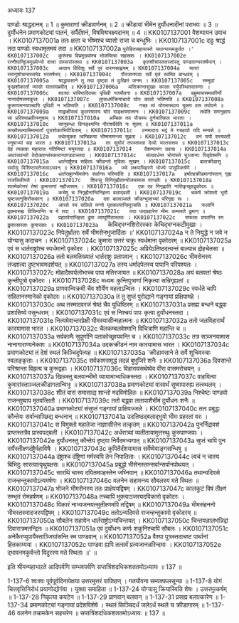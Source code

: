 अध्यायः 137

पाण्डोः श्राद्धदानम् ॥ 1 ॥ कुमाराणां क्रीडावर्णनम् ॥ 2 ॥ क्रीडायां भीमेन दुर्योधनादीनां पराभवः ॥ 3 ॥ दुर्योधनेन प्रमाणकोट्यां पातनं, सर्पैर्दंशनं, विषमिश्रभक्ष्यदानम् ॥ 4 ॥
KK0107137001	वैशम्पायन उवाच ।
KK0107137001a	ततः क्षत्ता च भीष्मश्च व्यासो राजा च बन्धुभिः ।
KK0107137001c	ददुः श्राद्धं तदा पाण्डोः स्वधामृतमयं तदा ॥
KK0107137002a	`पुरोहितसहायास्ते यथान्यायमकुर्वत ।'
KK0107137002c	कुरूंश्च विप्रमुख्यांश्च भोजयित्वा सहस्रशः ।
KK0107137002e	रत्नौघान्द्विजमुख्येभ्यो दत्त्वा ग्रामवरांस्तथा ॥
KK0107137003a	कृतशौचांस्ततस्तांस्तु पाण्डवान्भरतर्षभान् ।
KK0107137003c	आदाय विविशुः सर्वे पुरं वारणसाह्वयम् ॥
KK0107137004a	सततं स्मानुशोचन्तस्तमेव भरतर्षभम् ।
KK0107137004c	पौरजानपदाः सर्वे मृतं स्वमिव बान्धवम् ॥
KK0107137005a	श्राद्धावसाने तु तदा दृष्ट्वा तं दुःखितं जनम् ।
KK0107137005c	सम्मूढां दुःखशोकार्तां व्यासो मातरमब्रवीत् ॥
KK0107137006a	अतिक्रान्तसुखाः कालाः पर्युपस्थितदारुणाः ।
KK0107137006c	श्वःश्वः पापिष्ठदिवसाः पृथिवी गतयौवना ॥
KK0107137007a	बहुमायासमाकीर्णो नानादोषसमाकुलः ।
KK0107137007c	लुप्तधर्मक्रियाचारो घोरः कालो भविष्यति ॥
KK0107137008a	कुरूणामनयाच्चापि पृथिवी न भविष्यति ।
KK0107137008c	गच्छ त्वं योगमास्थाय युक्ता वस तपोवने ॥
KK0107137009a	माद्राक्षीस्त्वं कुलस्यास्य घोरं सङ्क्षयमात्मनः ।
KK0107137009c	तथेति समनुज्ञाय सा प्रविश्याब्रवीत्स्नुषाम् ॥
KK0107137010a	अम्बिक तव पौत्रस्य दुर्नयात्किल भारताः ।
KK0107137010c	सानुबन्धा विनङ्क्ष्यन्ति पौराश्चैवेति नः श्रुतम् ॥
KK0107137011a	तत्कौसल्यामिमामार्तां पुत्रशोकाभिपीडिताम् ।
KK0107137011c	वनमादाय भद्रं ते गच्छावो यदि मन्यसे ॥
KK0107137012a	तथेत्युक्ता त्वम्बिकया भीष्ममामन्त्र्य सुव्रता ।
KK0107137012c	वनं ययौ सत्यवती स्नुषाभ्यां सह भारत ॥
KK0107137013a	ताः सुघोरं तपस्तप्त्वा देव्यो भरतसत्तम ॥
KK0107137013c	देहं त्यक्त्वा महाराज गतिमिष्टां ययुस्तदा ॥
KK0107137014	वैशम्पायन उवाच ।
KK0107137014a	अथाप्तवन्तो वेदोक्तान्संस्कारान्पाण्डवास्तदा ।
KK0107137014c	संव्यवर्धन्त भोगांस्ते भुञ्जानाः पितृवेश्मनि ॥
KK0107137015a	धार्तराष्ट्रैश्च सहिताः क्रीडन्तो मुदिताः सुखम् ।
KK0107137015c	बालक्रीडासु सर्वासु विशिष्टास्तेजसाऽभवन् ॥
KK0107137016a	जवे लक्ष्याभिहरणे भोज्ये पांसुविकर्षणे ।
KK0107137016c	धार्तराष्ट्रान्भीमसेनः सर्वान्स परिमर्दति ॥
KK0107137017a	हर्षात्प्रक्रीडमानांस्तान् गृह्य राजन्निलीयते ।
KK0107137017c	शिरःसु विनिगृह्यैतान्योजयामास पाण्डवैः ॥
KK0107137018a	शतमेकोत्तरं तेषां कुमाराणां महौजसाम् ।
KK0107137018c	एक एव निगृह्णाति नातिकृच्छ्राद्वृकोदरः ॥
KK0107137019a	कचेषु च निगृह्यैनान्विनिहत्य बलाद्बली ।
KK0107137019c	चकर्ष क्रोशतो भूमौ घृष्टजानुशिरोंसकान् ॥
KK0107137020a	दश बालाञ्जले क्रीडन्भुजाभ्यां परिगृह्य सः ।
KK0107137020c	आस्ते स्म सलिले मग्नो मृतकल्पान्विमुञ्चति ॥
KK0107137021a	फलानि वृक्षमारुह्य विचिन्वन्ति च ये तदा ।
KK0107137021c	तदा पादप्रहारेण भीमः कम्पयते द्रुमान् ॥
KK0107137022a	प्रहारवेगाभिहता द्रुमा व्याघूर्णितास्ततः ।
KK0107137022c	सफलाः प्रपतन्ति स्म द्रुमात्स्रस्ताः कुमारकाः ॥
KK0107137023a	`केचिद्भग्नशिरोरस्काः केचिद्भग्नकटीमुखाः ।
KK0107137023c	निपेतुर्भ्रातरः सर्वे भीमसेनभुजार्दिताः ॥'
KK0107137024a	न ते नियुद्धे न जवे न योग्यासु कदाचन ।
KK0107137024c	कुमारा उत्तरं चक्रुः स्पर्धमाना वृकोदरम् ॥
KK0107137025a	एवं स धार्तराष्ट्रांश्च स्पर्धमानो वृकोदरः ।
KK0107137025c	अप्रियेऽतिष्ठदत्यन्तं बाल्यान्न द्रोहचेतसा ॥
KK0107137026a	ततो बलमतिख्यातं धार्तराष्ट्रः प्रतापवान् ।
KK0107137026c	भीमसेनस्य तज्ज्ञात्वा दुष्टभावमदर्शयत् ॥
KK0107137027a	तस्य धर्मादपेतस्य पापानि परिपश्यतः ।
KK0107137027c	मोहादैश्वर्यलोभाच्च पापा मतिरजायत ॥
KK0107137028a	अयं बलवतां श्रेष्ठः कुन्तीपुत्रो वृकोदरः ।
KK0107137028c	मध्यमः कुन्तिपुत्राणां निकृत्या सन्निगृह्यतां ॥
KK0107137029a	प्राणवान्विक्रमी चैव शौर्येण महताऽन्वितः ।
KK0107137029c	स्पर्धते चापि सहितानस्मानेको वृकोदरः ॥
KK0107137030a	तं तु सुप्तं पुरोद्याने गङ्गायां प्रक्षिपामहे ।
KK0107137030c	अथ तस्मादवरजं श्रेष्ठं चैव युधिष्ठिरम् ॥
KK0107137031a	प्रसह्य बन्धने बद्ध्वा प्रशासिष्ये वसुन्धराम् ।
KK0107137031c	एवं स निश्चयं पापः कृत्वा दुर्योधनस्तदा ।
KK0107137031e	नित्यमेवान्तरप्रेक्षी भीमस्यासीन्महात्मनः ॥
KK0107137032a	ततो जलविहारार्थं कारयामास भारत ।
KK0107137032c	चैलकम्बलवेश्मानि विचित्राणि महान्ति च ॥
KK0107137033a	सर्वकामैः सुपूर्णानि पताकोच्छ्रायवन्ति च ।
KK0107137033c	तत्र सञ्जनयामास नानागाराण्यनेकशः ॥
KK0107137034a	उदकक्रीडनं नाम कारयामास भारत ।
KK0107137034c	प्रमाणकोट्यां तं देशं स्थलं किञ्चिदुपेत्यह ॥
KK0107137035a	`क्रीडावसाने ते सर्वे शुचिवस्त्राः स्वलङ्कृताः ।
KK0107137035c	सर्वकामसमृद्धं तदन्नं बुभुजिरे शनैः ॥
KK0107137036a	दिवसान्ते परिश्रान्ता विहृत्य च कुरूद्वहाः ।
KK0107137036c	विहारावसथेष्वेव वीरा वासमरोचयन् ॥
KK0107137037a	खिन्नस्तु बलवान्भीमो व्यायामाभ्यधिकस्तदा ।
KK0107137037c	वाहयित्वा कुमारांस्ताञ्जलक्रीडागतान्विभुः ॥
KK0107137038a	प्रमाणकोट्यां वासार्थं सुष्वापारुह्य तत्स्थलम् ।
KK0107137038c	शीतं वासं समासाद्य शान्तो मदविमोहितः ॥
KK0107137039a	निश्चेष्टः पाण्डवो राजन्सुष्वाप मृतवत्क्षितौ ।
KK0107137039c	ततो बद्ध्वा लतापाशैर्भीमं दुर्योधनः शनैः ॥
KK0107137040a	प्रमाणकोट्यां संसुप्तं गङ्गायां प्राक्षिपज्जले ।
KK0107137040c	ततः प्रबुद्धः कौन्तेयः सर्वान्सञ्छिद्य बन्धनान् ॥
KK0107137041a	उदतिष्ठद्बलाद्भूयो भीमः प्रहरतां वरः ।
KK0107137041c	स विमुक्तो महातेजा नाज्ञासीत्तेन तत्कृतम् ॥
KK0107137042a	पुनर्निद्रावशं प्राप्तस्तत्रैव प्रास्वपद्बली ।
KK0107137042c	अर्धरात्र्यां व्यतीतायामुत्तस्थुः कुरुपाण्जवाः ।
KK0107137042e	दुर्योधनस्तु कौन्तेयं दृष्ट्वा निर्वेदमभ्यगात् ॥
KK0107137043a	सुप्तं चापि पुनः सर्पैस्तीक्ष्णदंष्ट्रैर्महाविषैः ।
KK0107137043c	कुपितैर्दंशयामास सर्वेष्वेवाङ्गसन्धिषु ॥
KK0107137044a	दंष्ट्राश्च दंष्ट्रिणां मर्मस्वपि तेन निपातिताः ।
KK0107137044c	त्वचं न चास्य बिभिदुः सारत्वात्पृथुपक्षसः ॥
KK0107137045a	प्रबुद्धो भीसेनस्तान्सर्वान्सर्पानपोथयत् ।
KK0107137045c	सारथिं चास्य दयितमपहस्तेन जघ्निवान् ॥
KK0107137046a	तथान्यदिवसे राजन्हन्तुकामोऽत्यमर्षणः ।
KK0107137046c	वलनेन सहामन्त्र्य सौबलस्य मते स्थितः ॥
KK0107137047a	भोजने भीमसेनस्य ततः प्राक्षेपयद्विषम् ।
KK0107137047c	कालकूटं विषं तीक्ष्णं सम्भृतं रोमहर्षणम् ॥
KK0107137048a	तच्चापि भुक्त्वाऽजरयदविकारो वृकोदरः ।
KK0107137048c	विकारं नाभ्यजनयत्सुतीक्ष्णमपि तद्विषम् ॥
KK0107137049a	भीमसंहननो भीमस्तस्मादजरयद्विषम् ।
KK0107137049c	ततोऽन्यदिवसे राजन्हन्तुकामो वृकोदरम् ॥
KK0107137050a	सौबलेन सहायेन धार्तराष्ट्रोऽभ्यचिन्तयत् ।
KK0107137050c	चिन्तयन्नालभन्निद्रां दिवारात्रमतन्द्रितः ॥
KK0107137051a	एवं दुर्योधनः कर्णः शकुनिश्चापि सौबलः ।
KK0107137051c	अनेकैरप्युपायैस्ताञ्जिघांसन्ति स्म पाण्डवान् ॥
KK0107137052a	वैश्या पुत्रस्तदाचष्ट पार्थानां हितकाम्यया ।
KK0107137052c	पाण्डवा ह्यपि तत्सर्वं प्रत्यजानन्नरिन्दमाः ।
KK0107137052e	द्भावनमकुर्वन्तो विदुरस्य मते स्थिताः ॥' ॥

इति श्रीमन्महाभाऱते आदिपर्वणि सम्भवपर्वणि सप्तत्रिंशदधिकशततमोऽध्यायः ॥ 137 ॥

1-137-6 श्वःश्वः पूर्वपूर्वदिनापेक्षया उत्तरमुत्तरं पापिष्ठण् । गतयौवना सम्यक्फलसून्या ॥ 1-137-8 योगं चित्तवृत्तिनिरोधं प्रयाणोद्योगंवा । युक्ता समाहिता ॥ 1-137-24 योग्यासु क्रियास्विति शेषः । उत्तरमुत्कर्षम् ॥ 1-137-28 निकृत्या कपटेन ॥ 1-137-29 प्राणवान् बलवान् ॥ 1-137-31 प्रसह्य बलात्कारेण ॥ 1-137-34 प्रमाणकोट्यां गङ्गायां प्रदेशविशेषे । स्थलं किञ्चिदर्धं जलेऽर्धं स्थले च क्रीडागारम् ॥ 1-137-46 वलनेन तन्नामकेन सहचरेण ॥ सप्तत्रिंशदधिकशततमोऽध्यायः ॥ 137 ॥

